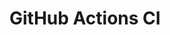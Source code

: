 # GitHub Actions CI
















































































































































































































































































































































































































































































































































































































































































































































































































































































































































































































































































































































































































































































































































































































































































































































































































































































































































































































































